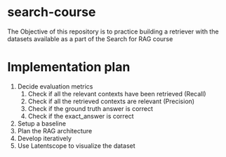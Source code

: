 # search-course
The Objective of this repository is to practice building a retriever with the datasets available as a part of the Search for RAG course

# Implementation plan
1. Decide evaluation metrics
    1. Check if all the relevant contexts have been retrieved (Recall)
    2. Check if all the retrieved contexts are relevant (Precision)
    3. Check if the ground truth answer is correct
    4. Check if the exact_answer is correct
2. Setup a baseline
3. Plan the RAG architecture
4. Develop iteratively
5. Use Latentscope to visualize the dataset